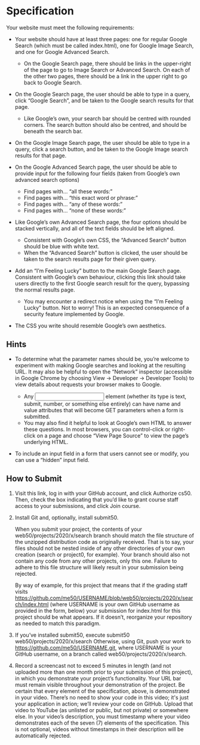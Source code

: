 # Specification

Your website must meet the following requirements:

- Your website should have at least three pages: one for regular Google Search (which must be called index.html), one for Google Image Search, and one for Google Advanced Search.
  - On the Google Search page, there should be links in the upper-right of the page to go to Image Search or Advanced Search. On each of the other two pages, there should be a link in the upper right to go back to Google Search.

- On the Google Search page, the user should be able to type in a query, click “Google Search”, and be taken to the Google search results for that page.
  - Like Google’s own, your search bar should be centred with rounded corners. The search button should also be centred, and should be beneath the search bar.

- On the Google Image Search page, the user should be able to type in a query, click a search button, and be taken to the Google Image search results for that page.

- On the Google Advanced Search page, the user should be able to provide input for the following four fields (taken from Google’s own advanced search options)
  - Find pages with… “all these words:”
  - Find pages with… “this exact word or phrase:”
  - Find pages with… “any of these words:”
  - Find pages with… “none of these words:”

- Like Google’s own Advanced Search page, the four options should be stacked vertically, and all of the text fields should be left aligned.
  - Consistent with Google’s own CSS, the “Advanced Search” button should be blue with white text.
  - When the “Advanced Search” button is clicked, the user should be taken to the search results page for their given query.

- Add an “I’m Feeling Lucky” button to the main Google Search page. Consistent with Google’s own behaviour, clicking this link should take users directly to the first Google search result for the query, bypassing the normal results page.
  - You may encounter a redirect notice when using the “I’m Feeling Lucky” button. Not to worry! This is an expected consequence of a security feature implemented by Google.

- The CSS you write should resemble Google’s own aesthetics.

## Hints

- To determine what the parameter names should be, you’re welcome to experiment with making Google searches and looking at the resulting URL. It may also be helpful to open the “Network” inspector (accessible in Google Chrome by choosing View -> Developer -> Developer Tools) to view details about requests your browser makes to Google.
  - Any <input> element (whether its type is text, submit, number, or something else entirely) can have name and value attributes that will become GET parameters when a form is submitted.
  - You may also find it helpful to look at Google’s own HTML to answer these questions. In most browsers, you can control-click or right-click on a page and choose “View Page Source” to view the page’s underlying HTML.

- To include an input field in a form that users cannot see or modify, you can use a “hidden” input field.

## How to Submit

1. Visit this link, log in with your GitHub account, and click Authorize cs50. Then, check the box indicating that you’d like to grant course staff access to your submissions, and click Join course.

2. Install Git and, optionally, install submit50.

    When you submit your project, the contents of your web50/projects/2020/x/search branch should match the file structure of the unzipped distribution code as originally received. That is to say, your files should not be nested inside of any other directories of your own creation (search or project0, for example). Your branch should also not contain any code from any other projects, only this one. Failure to adhere to this file structure will likely result in your submission being rejected.

    By way of example, for this project that means that if the grading staff visits <https://github.com/me50/USERNAME/blob/web50/projects/2020/x/search/index.html> (where USERNAME is your own GitHub username as provided in the form, below) your submission for index.html for this project should be what appears. If it doesn’t, reorganize your repository as needed to match this paradigm.

3. If you’ve installed submit50, execute
submit50 web50/projects/2020/x/search
Otherwise, using Git, push your work to <https://github.com/me50/USERNAME.git>, where USERNAME is your GitHub username, on a branch called web50/projects/2020/x/search.

4. Record a screencast not to exceed 5 minutes in length (and not uploaded more than one month prior to your submission of this project), in which you demonstrate your project’s functionality. Your URL bar must remain visible throughout your demonstration of the project. Be certain that every element of the specification, above, is demonstrated in your video. There’s no need to show your code in this video; it's just your application in action; we’ll review your code on GitHub. Upload that video to YouTube (as unlisted or public, but not private) or somewhere else. In your video’s description, you must timestamp where your video demonstrates each of the seven (7) elements of the specification. This is not optional, videos without timestamps in their description will be automatically rejected.
